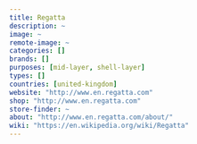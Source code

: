 ```yaml
---
title: Regatta
description: ~
image: ~
remote-image: ~
categories: []
brands: []
purposes: [mid-layer, shell-layer]
types: []
countries: [united-kingdom]
website: "http://www.en.regatta.com"
shop: "http://www.en.regatta.com"
store-finder: ~
about: "http://www.en.regatta.com/about/"
wiki: "https://en.wikipedia.org/wiki/Regatta"
---
```

